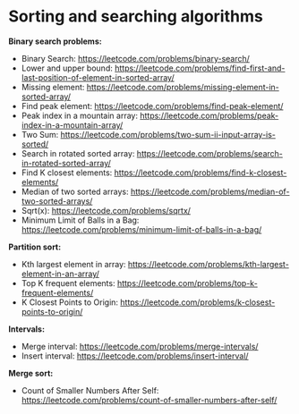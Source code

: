 # Sorting and searching algorithms

**Binary search problems:**
* Binary Search: https://leetcode.com/problems/binary-search/	
* Lower and upper bound: https://leetcode.com/problems/find-first-and-last-position-of-element-in-sorted-array/
* Missing element: https://leetcode.com/problems/missing-element-in-sorted-array/
* Find peak element: https://leetcode.com/problems/find-peak-element/
* Peak index in a mountain array: https://leetcode.com/problems/peak-index-in-a-mountain-array/
* Two Sum: https://leetcode.com/problems/two-sum-ii-input-array-is-sorted/
* Search in rotated sorted array: https://leetcode.com/problems/search-in-rotated-sorted-array/
* Find K closest elements: https://leetcode.com/problems/find-k-closest-elements/
* Median of two sorted arrays: https://leetcode.com/problems/median-of-two-sorted-arrays/
* Sqrt(x): https://leetcode.com/problems/sqrtx/
*  Minimum Limit of Balls in a Bag: https://leetcode.com/problems/minimum-limit-of-balls-in-a-bag/

**Partition sort:**
* Kth largest element in array: https://leetcode.com/problems/kth-largest-element-in-an-array/
* Top K frequent elements: https://leetcode.com/problems/top-k-frequent-elements/
* K Closest Points to Origin: https://leetcode.com/problems/k-closest-points-to-origin/ 

**Intervals:**
* Merge interval: https://leetcode.com/problems/merge-intervals/
* Insert interval: https://leetcode.com/problems/insert-interval/ 

**Merge sort:**
* Count of Smaller Numbers After Self: https://leetcode.com/problems/count-of-smaller-numbers-after-self/
